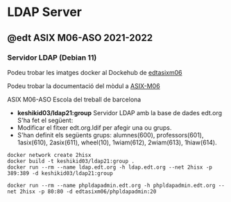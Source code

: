 # LDAP Server
## @edt ASIX M06-ASO 2021-2022
### Servidor LDAP (Debian 11)

Podeu trobar les imatges docker al Dockehub de [edtasixm06](https://hub.docker.com/u/edtasixm06/)

Podeu trobar la documentació del mòdul a [ASIX-M06](https://sites.google.com/site/asixm06edt/)

ASIX M06-ASO Escola del treball de barcelona

* **keshikid03/ldap21:group** Servidor LDAP amb la base de dades edt.org
 S'ha fet el següent:
 * Modificar el fitxer edt.org.ldif per afegir una ou grups.
 * S'han definit els següents grups:
   alumnes(600), professors(601), 1asix(610), 2asix(611), wheel(10),
   1wiam(612), 2wiam(613), 1hiaw(614).
```
docker network create 2hisx
docker build -t keshikid03/ldap21:group .
docker run --rm --name ldap.edt.org -h ldap.edt.org --net 2hisx -p 389:389 -d keshikid03/ldap21:group 

docker run --rm --name phpldapadmin.edt.org -h phpldapadmin.edt.org --net 2hisx -p 80:80 -d edtasixm06/phpldapadmin:20
```
 

